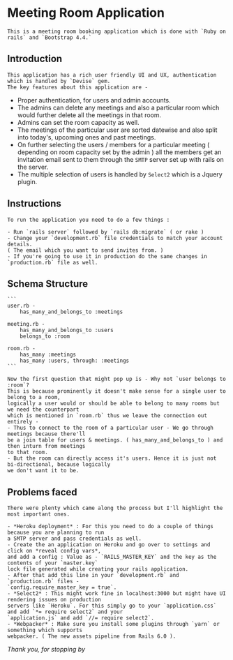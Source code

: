 # Meeting Room Application
    This is a meeting room booking application which is done with `Ruby on rails` and `Bootstrap 4.4.` 

## Introduction

    This application has a rich user friendly UI and UX, authentication which is handled by `Devise` gem. 
    The key features about this application are -

- Proper authentication, for users and admin accounts.
- The admins can delete any meetings and also a particular room which would further delete all the meetings in that room. 
- Admins can set the room capacity as well. 
- The meetings of the particular user are sorted datewise and also split into today's, upcoming ones and past meetings. 
- On further selecting the users / members for a particular meeting ( depending on room capacity set by the admin ) all the members get an invitation email sent to them through the `SMTP` server set up with rails on the server. 
- The multiple selection of users is handled by `Select2` which is a Jquery plugin. 

## Instructions
    To run the application you need to do a few things : 

    - Run `rails server` followed by `rails db:migrate` ( or rake )
    - Change your `development.rb` file credentials to match your account details. 
    ( The email which you want to send invites from. )
    - If you're going to use it in production do the same changes in `production.rb` file as well. 

## Schema Structure 

    ```
    user.rb -
        has_many_and_belongs_to :meetings

    meeting.rb -
        has_many_and_belongs_to :users 
        belongs_to :room

    room.rb -
        has_many :meetings
        has_many :users, through: :meetings
    ```

    Now the first question that might pop up is - Why not `user belongs to :room`? 
    This is because prominently it doesn't make sense for a single user to belong to a room, 
    logically a user would or should be able to belong to many rooms but we need the counterpart
    which is mentioned in `room.rb` thus we leave the connection out entirely - 
    - Thus to connect to the room of a particular user - We go through meetings because there'll
    be a join table for users & meetings. ( has_many_and_belongs_to ) and then inturn from meetings 
    to that room. 
    - But the room can directly access it's users. Hence it is just not bi-directional, because logically 
    we don't want it to be.

## Problems faced 
    There were plenty which came along the process but I'll highlight the most important ones. 

    - *Heroku deployment* : For this you need to do a couple of things because you are planning to run 
    a SMTP server and pass credentials as well. 
    - Create the an application on Heroku and go over to settings and click on *reveal config vars*, 
    and add a config : Value as - `RAILS_MASTER_KEY` and the key as the contents of your `master.key` 
    lock file generated while creating your rails application.
    - After that add this line in your `development.rb` and `production.rb` files - 
    `config.require_master_key = true`.
    - *Select2* : This might work fine in localhost:3000 but might have UI rendering issues on production 
    servers like `Heroku`. For this simply go to your `application.css` and add `*= require select2` and your                     `application.js` and add `//= require select2`.
    - *Webpacker* : Make sure you install some plugins through `yarn` or something which supports 
    webpacker. ( The new assets pipeline from Rails 6.0 ).

_Thank you, for stopping by_          
 
